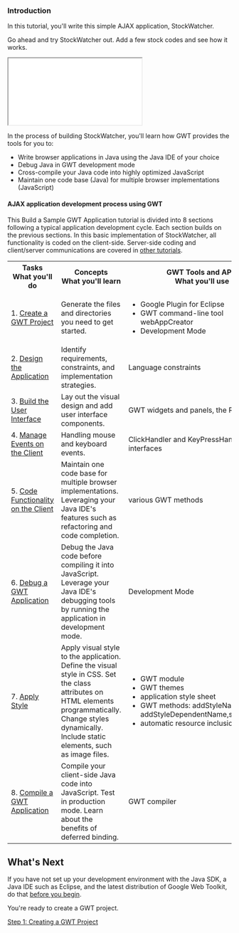
<style>
code, .code {font-size: 9pt; font-family: Courier, Courier New, monospace; color:#007000;}
.highlight {background-color: #ffc;}
.strike {text-decoration:line-through; color:red;}
.header {margin-top: 1.5ex;}
.details {margin-top: 1ex;}
</style>

<h3>Introduction</h3>
<p>
In this tutorial, you'll write this simple AJAX application, StockWatcher.
</p>
<p>
Go ahead and try StockWatcher out. Add a few stock codes and see how it works.
</p>
<iframe name="StockWatcher" src="gettingstarted/StockWatcher.html"></iframe>
<p>
In the process of building StockWatcher, you'll learn how GWT provides the tools for you to:
</p>
<ul>
    <li>Write browser applications in Java using the Java IDE of your choice</li>
    <li>Debug Java in GWT development mode</li>
    <li>Cross-compile your Java code into highly optimized JavaScript</li>
    <li>Maintain one code base (Java) for multiple browser implementations (JavaScript)</li>
</ul>

<h4>AJAX application development process using GWT</h4>
<p>
This Build a Sample GWT Application tutorial is divided into 8 sections following a typical application development cycle. Each section builds on the previous sections. In this basic implementation of StockWatcher, all functionality is coded on the client-side. Server-side coding and client/server communications are covered in <a href="index.html">other tutorials</a>.
</p>

<table>
    <tr>
        <th>Tasks <br />What you'll do</th>
        <th>Concepts <br />What you'll learn</th>
        <th>GWT Tools and APIs<br />What you'll use</th>
    </tr>
    <tr>
        <td width="300">1. <a href="create.html">Create a GWT Project</a></td>
        <td width="350">Generate the files and directories you need to get started.</td>
        <td width="350"><ul>
            <li>Google Plugin for Eclipse</li>
            <li>GWT command-line tool webAppCreator</li>
            <li>Development Mode</li>
        </ul>
        </td>
    </tr>
    <tr>
        <td>2. <a href="design.html">Design the Application</a></td>
        <td>Identify requirements, constraints, and implementation strategies.</td>
        <td>Language constraints</td>
    </tr>
    <tr>
        <td>3. <a href="buildui.html">Build the User Interface</a></td>
        <td>Lay out the visual design and add user interface components.</td>
        <td>GWT widgets and panels, the Root panel</td>
    </tr>
    <tr>
        <td>4. <a href="manageevents.html">Manage Events on the Client</a></td>
        <td>Handling mouse and keyboard events.</td>
        <td>ClickHandler and KeyPressHandler interfaces</td>
    </tr>
    <tr>
        <td>5. <a href="codeclient.html">Code Functionality on the Client</a></td>
        <td>Maintain one code base for multiple browser implementations. Leveraging your Java IDE's features such as refactoring and code completion.</td>
        <td>various GWT methods</td>
    </tr>
    <tr>
        <td>6. <a href="debug.html">Debug a GWT Application</a></td>
        <td>Debug the Java code before compiling it into JavaScript. Leverage
          your Java IDE's debugging tools by running the application in
          development mode.</td>
        <td>Development Mode</td>
    </tr>
    <tr>
        <td>7. <a href="style.html">Apply Style</a></td>
        <td>Apply visual style to the application. Define the visual style in CSS. Set the class attributes on HTML elements programmatically. Change styles dynamically. Include static elements, such as image files.</td>
        <td>
        <ul>
            <li>GWT module</li>
            <li>GWT themes</li>
            <li>application style sheet</li>
            <li>GWT methods: addStyleName, addStyleDependentName,setStyleName</li>
            <li>automatic resource inclusion</li>
        </ul>
        </td>
    </tr>
    <tr>
        <td>8. <a href="compile.html">Compile a GWT Application</a></td>
        <td>Compile your client-side Java code into JavaScript. Test in production mode. Learn about the benefits of deferred binding.</td>
        <td>GWT compiler</td>
    </tr>
</table>


<h2>What's Next</h2>
<p>
If you have not set up your development environment with the Java SDK, a Java IDE such as Eclipse, and the latest distribution of Google Web Toolkit, do that <a href="index.html#prerequisites">before you begin</a>.
</p>
<p>
You're ready to create a GWT project.
</p>
<p>
<a href="create.html">Step 1: Creating a GWT Project</a>
</p>
